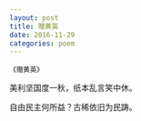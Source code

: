 ```yaml
---
layout: post
title: 赠黄英
date: 2016-11-29
categories: poem
---
```

`《赠黄英》`

美利坚国度一秋，纸本乱言笑中休。

自由民主何所益？古稀依旧为民踌。

<!--more-->

<script>
  (function(i,s,o,g,r,a,m){i['GoogleAnalyticsObject']=r;i[r]=i[r]||function(){
  (i[r].q=i[r].q||[]).push(arguments)},i[r].l=1*new Date();a=s.createElement(o),
  m=s.getElementsByTagName(o)[0];a.async=1;a.src=g;m.parentNode.insertBefore(a,m)
  })(window,document,'script','https://www.google-analytics.com/analytics.js','ga');

  ga('create', 'UA-85986843-1', 'auto');
  ga('send', 'pageview');

</script>
